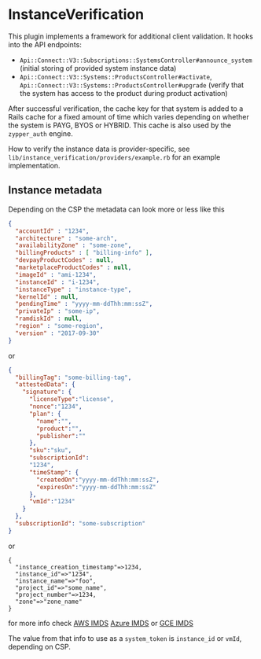 # InstanceVerification

This plugin implements a framework for additional client validation.
It hooks into the API endpoints:

* `Api::Connect::V3::Subscriptions::SystemsController#announce_system`
  (initial storing of provided system instance data)
* `Api::Connect::V3::Systems::ProductsController#activate`,
  `Api::Connect::V3::Systems::ProductsController#upgrade`
  (verify that the system has access to the product during product activation)

After successful verification, the cache key for that system is added to a Rails cache
for a fixed amount of time which varies depending on whether the system is PAYG, BYOS or HYBRID.
This cache is also used by the `zypper_auth` engine.

How to verify the instance data is provider-specific, see `lib/instance_verification/providers/example.rb` for an example implementation.

## Instance metadata

Depending on the CSP the metadata can look more or less like this

```json
{
  "accountId" : "1234",
  "architecture" : "some-arch",
  "availabilityZone" : "some-zone",
  "billingProducts" : [ "billing-info" ],
  "devpayProductCodes" : null,
  "marketplaceProductCodes" : null,
  "imageId" : "ami-1234",
  "instanceId" : "i-1234",
  "instanceType" : "instance-type",
  "kernelId" : null,
  "pendingTime" : "yyyy-mm-ddThh:mm:ssZ",
  "privateIp" : "some-ip",
  "ramdiskId" : null,
  "region" : "some-region",
  "version" : "2017-09-30"
}
```
 or
```json
{
  "billingTag": "some-billing-tag",
  "attestedData": {
    "signature": {
	  "licenseType":"license",
	  "nonce":"1234",
	  "plan": {
	    "name":"",
		"product":"",
		"publisher":""
	  },
	  "sku":"sku",
	  "subscriptionId":
	  "1234",
	  "timeStamp": {
	    "createdOn":"yyyy-mm-ddThh:mm:ssZ",
		"expiresOn":"yyyy-mm-ddThh:mm:ssZ"
	  },
	  "vmId":"1234"
	}
  },
  "subscriptionId": "some-subscription"
}
```
or
```
{
  "instance_creation_timestamp"=>1234,
  "instance_id"=>"1234",
  "instance_name"=>"foo",
  "project_id"=>"some_name",
  "project_number"=>1234,
  "zone"=>"zone_name"
}
```
for more info check [AWS IMDS](https://docs.aws.amazon.com/AWSEC2/latest/UserGuide/instancedata-data-retrieval.html) 
[Azure IMDS](https://learn.microsoft.com/en-us/azure/virtual-machines/linux/instance-metadata-service?tabs=linux)
or [GCE IMDS](https://cloud.google.com/compute/docs/metadata/querying-metadata)

The value from that info to use as a `system_token` is `instance_id` or `vmId`,
depending on CSP.
